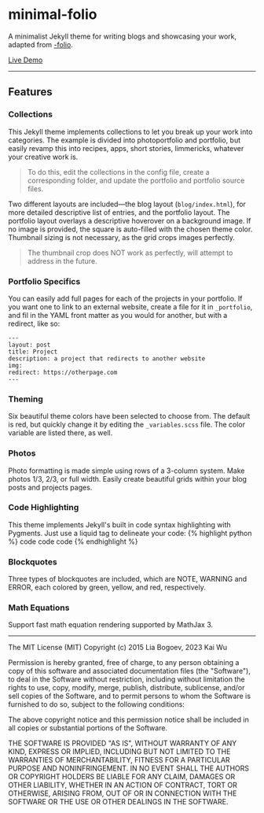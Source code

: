 # minimal-folio
A minimalist Jekyll theme for writing blogs and showcasing your work, adapted from [-folio](https://github.com/bogoli/-folio/tree/master).

<a href="https://imkaywu.github.io/minimal-folio/">Live Demo</a>

<hr/>


## Features

### Collections
This Jekyll theme implements collections to let you break up your work into categories. The example is divided into photoportfolio and portfolio, but easily revamp this into recipes, apps, short stories, limmericks, whatever your creative work is.

> To do this, edit the collections in the config file, create a corresponding folder, and update the portfolio and portfolio source files.

Two different layouts are included—the blog layout (`blog/index.html`), for more detailed descriptive list of entries, and the portfolio layout. The portfolio layout overlays a descriptive hoverover on a background image. If no image is provided, the square is auto-filled with the chosen theme color. Thumbnail sizing is not necessary, as the grid crops images perfectly.

> The thumbnail crop does NOT work as perfectly, will attempt to address in
> the future.

### Portfolio Specifics
You can easily add full pages for each of the projects in your portfolio. If you want one to link to an external website, create a file for it in `_portfolio`, and  fil in the YAML front matter as you would for another, but with a redirect, like so:

	---
	layout: post
	title: Project
	description: a project that redirects to another website
	img:
	redirect: https://otherpage.com
	--- 

### Theming
Six beautiful theme colors have been selected to choose from. The default is red, but quickly change it by editing the `_variables.scss` file. The color variable are listed there, as well.

### Photos
Photo formatting is made simple using rows of a 3-column system. Make photos 1/3, 2/3, or full width. Easily create beautiful grids within your blog posts and projects pages.

### Code Highlighting
This theme implements Jekyll's built in code syntax highlighting with Pygments. Just use a liquid tag to delineate your code:
{% highlight python %}
	code code code
{% endhighlight %}

### Blockquotes
Three types of blockquotes are included, which are NOTE, WARNING and ERROR, each colored by green, yellow, and red, respectively.

### Math Equations
Support fast math equation rendering supported by MathJax 3.


<hr/>
The MIT License (MIT)
Copyright (c) 2015 Lia Bogoev, 2023 Kai Wu

Permission is hereby granted, free of charge, to any person obtaining a copy of this software and associated documentation files (the "Software"), to deal in the Software without restriction, including without limitation the rights to use, copy, modify, merge, publish, distribute, sublicense, and/or sell copies of the Software, and to permit persons to whom the Software is furnished to do so, subject to the following conditions:

The above copyright notice and this permission notice shall be included in all copies or substantial portions of the Software.

THE SOFTWARE IS PROVIDED "AS IS", WITHOUT WARRANTY OF ANY KIND, EXPRESS OR IMPLIED, INCLUDING BUT NOT LIMITED TO THE WARRANTIES OF MERCHANTABILITY, FITNESS FOR A PARTICULAR PURPOSE AND NONINFRINGEMENT. IN NO EVENT SHALL THE AUTHORS OR COPYRIGHT HOLDERS BE LIABLE FOR ANY CLAIM, DAMAGES OR OTHER LIABILITY, WHETHER IN AN ACTION OF CONTRACT, TORT OR OTHERWISE, ARISING FROM, OUT OF OR IN CONNECTION WITH THE SOFTWARE OR THE USE OR OTHER DEALINGS IN THE SOFTWARE.
